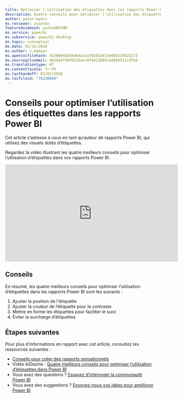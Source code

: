 ```yaml
---
title: Optimiser l’utilisation des étiquettes dans les rapports Power BI
description: Quatre conseils pour optimiser l’utilisation des étiquettes dans les visuels de rapports Power BI, dans Power BI Desktop ou dans le service Power BI.
author: peter-myers
ms.reviewer: asaxton
featuredvideoid: ywx5xUN5VQM
ms.service: powerbi
ms.subservice: powerbi-desktop
ms.topic: conceptual
ms.date: 02/15/2020
ms.author: v-pemyer
ms.openlocfilehash: 453800da038dedacaa78202e633e601525025273
ms.sourcegitcommit: d65da4738f011beec8f4423085cbd483511cdfb0
ms.translationtype: HT
ms.contentlocale: fr-FR
ms.lasthandoff: 03/03/2020
ms.locfileid: "78238049"
---
```

# <a name="tips-to-optimize-the-use-of-labels-in-power-bi-reports"></a>Conseils pour optimiser l’utilisation des étiquettes dans les rapports Power BI

Cet article s’adresse à vous en tant qu’auteur de rapports Power BI, qui utilisez des visuels dotés d’étiquettes.

Regardez la vidéo illustrant les quatre meilleurs conseils pour optimiser l’utilisation d’étiquettes dans vos rapports Power BI.

<iframe width="560" height="315" src="https://www.youtube.com/embed/ywx5xUN5VQM" frameborder="0" allowfullscreen></iframe>

## <a name="tips"></a>Conseils

En résumé, les quatre meilleurs conseils pour optimiser l’utilisation d’étiquettes dans les rapports Power BI sont les suivants :

1. Ajuster la position de l'étiquette
1. Ajuster la couleur de l’étiquette pour le contraste
1. Mettre en forme les étiquettes pour faciliter le suivi
1. Éviter la surcharge d’étiquettes

## <a name="next-steps"></a>Étapes suivantes

Pour plus d’informations en rapport avec cet article, consultez les ressources suivantes :

- [Conseils pour créer des rapports sensationnels](../power-bi-reports-tips-and-tricks-for-creating.md)
- Vidéo biDezine : [Quatre meilleurs conseils pour optimiser l’utilisation d’étiquettes dans Power BI](https://www.youtube.com/watch?v=ywx5xUN5VQM)
- Vous avez des questions ? [Essayez d’interroger la communauté Power BI](https://community.powerbi.com/)
- Vous avez des suggestions ? [Envoyez-nous vos idées pour améliorer Power BI](https://ideas.powerbi.com)
